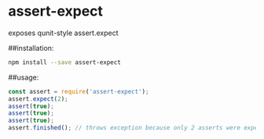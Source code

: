 # assert-expect
exposes qunit-style assert.expect

##installation:
```sh
npm install --save assert-expect
```

##usage:
```js
const assert = require('assert-expect');
assert.expect(2);
assert(true);
assert(true);
assert(true);
assert.finished(); // throws exception because only 2 asserts were expected.
```
